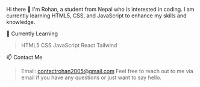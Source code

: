 Hi there 👋
I'm Rohan, a student from Nepal who is interested in coding. I am currently learning HTML5, CSS, and JavaScript to enhance my skills and knowledge.

🌱 Currently Learning
> HTML5
> CSS
> JavaScript
> React
> Tailwind

📫 Contact Me
> Email: contactrohan2005@gmail.com
Feel free to reach out to me via email if you have any questions or just want to say hello.

